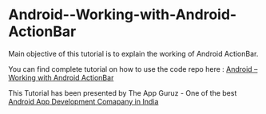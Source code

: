 Android--Working-with-Android-ActionBar
=======================================

Main objective of this tutorial is to explain the working of Android ActionBar.





You can find complete tutorial on how to use the code repo here : <a href="http://www.theappguruz.com/tutorial/android-working-android-actionbar/">Android – Working with Android ActionBar</a>

This Tutorial has been presented by The App Guruz - One of the best <a href="http://www.theappguruz.com/android-app-development/">Android App Development Comapany in India</a>
